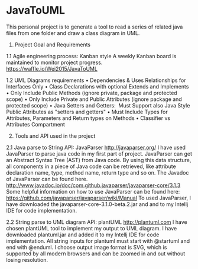 # JavaToUML

This personal project is to generate a tool to read a series of related java files from one folder and draw a class diagram in UML. 

1.	Project Goal and Requirements

 1.1	Agile engineering process: Kanban style
A weekly Kanban board is maintained to monitor project progress. https://waffle.io/Wei2015/JavaToUML

 1.2	UML Diagrams requirements
•	Dependencies & Uses Relationships for Interfaces Only
•	Class Declarations with optional Extends and Implements 
•	Only Include Public Methods (ignore private, package and protected scope)
•	Only Include Private and Public Attributes (ignore package and protected scope)
•	Java Setters and Getters:  Must Support also Java Style Public Attributes as "setters and getters"
•	Must Include Types for Attributes, Parameters and Return types on Methods
•	Classifier vs Attributes Compartment

2.	Tools and API used in the project

 2.1	Java parse to String API: JavaParser http://javaparser.org/
I have used JavaParser to parse java code in my first part of project. JavaParser can get an Abstract Syntax Tree (AST) from Java code. By using this data structure, all components in a piece of Java code can be retrieved, like attribute declaration name, type, method name, return type and so on. 
The Javadoc of JavaParser can be found here. http://www.javadoc.io/doc/com.github.javaparser/javaparser-core/3.1.3
Some helpful information on how to use JavaParser can be found here: https://github.com/javaparser/javaparser/wiki/Manual
To used JavaParser, I have downloaded the javaparser-core-3.1.0-beta.2.jar and and to my Intellj IDE for code implementation. 

 2.2 String parse to UML diagram API: plantUML http://plantuml.com 
I have chosen plantUML tool to implement my output to UML diagram. I have downloaded plantuml.jar and added it to my Intellj IDE for code implementation.
All string inputs for plantuml must start with @startuml and end with @enduml. I choose output image format is SVG, which is supported by all modern browsers and can be zoomed in and out without losing resolution. 

